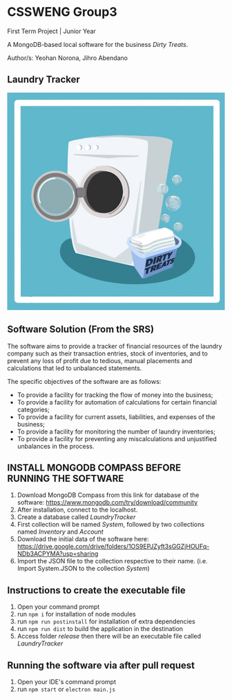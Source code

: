 # CSSWENG Group3
First Term Project | Junior Year 

A MongoDB-based local software for the business _Dirty Treats_.

Author/s: Yeohan Norona, Jihro Abendano

## Laundry Tracker 
![alt text](https://github.com/wappints/CSSWENG-G3-LaundryTracker/blob/main/details/logo.jpg)




## Software Solution (From the SRS)
The software aims to provide a tracker of financial resources of the laundry company such as their transaction entries, stock of inventories, and to prevent any loss of profit due to tedious, manual placements and calculations that led to unbalanced statements. 

The specific objectives of the software are as follows:

- To provide a facility for tracking the flow of money into the business;
- To provide a facility for automation of calculations for certain financial categories;
- To provide a facility for current assets, liabilities, and expenses of the business;
- To provide a facility for monitoring the number of laundry inventories;
- To provide a facility for preventing any miscalculations and unjustified unbalances in the process.






## INSTALL MONGODB COMPASS BEFORE RUNNING THE SOFTWARE
1. Download MongoDB Compass from this link for database of the software: https://www.mongodb.com/try/download/community
2. After installation, connect to the localhost.
3. Create a database called _LaundryTracker_
4. First collection will be named _System_, followed by two collections named _Inventory_ and _Account_
5. Download the initial data of the software here: https://drive.google.com/drive/folders/1OS9EPJZyft3sGGZjHOUFq-NDb3ACPYMA?usp=sharing
6. Import the JSON file to the collection respective to their name. (i.e. Import System.JSON to the collection _System_) 


## Instructions to create the executable file

1. Open your command prompt 
2. run `npm i` for installation of node modules
3. run `npm run postinstall` for installation of extra dependencies
4. run `npm run dist` to build the application in the destination
5. Access folder _release_ then there will be an executable file called _LaundryTracker_


## Running the software via after pull request

1. Open your IDE's command prompt
2. run `npm start` or `electron main.js`
